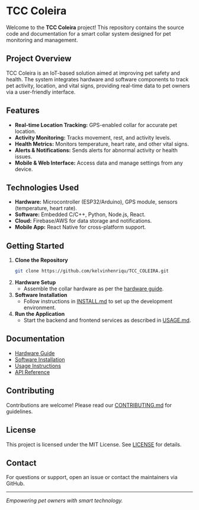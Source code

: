 # TCC Coleira

Welcome to the **TCC Coleira** project! This repository contains the source code and documentation for a smart collar system designed for pet monitoring and management.

## Project Overview

TCC Coleira is an IoT-based solution aimed at improving pet safety and health. The system integrates hardware and software components to track pet activity, location, and vital signs, providing real-time data to pet owners via a user-friendly interface.

## Features

- **Real-time Location Tracking:** GPS-enabled collar for accurate pet location.
- **Activity Monitoring:** Tracks movement, rest, and activity levels.
- **Health Metrics:** Monitors temperature, heart rate, and other vital signs.
- **Alerts & Notifications:** Sends alerts for abnormal activity or health issues.
- **Mobile & Web Interface:** Access data and manage settings from any device.

## Technologies Used

- **Hardware:** Microcontroller (ESP32/Arduino), GPS module, sensors (temperature, heart rate).
- **Software:** Embedded C/C++, Python, Node.js, React.
- **Cloud:** Firebase/AWS for data storage and notifications.
- **Mobile App:** React Native for cross-platform support.

## Getting Started

1. **Clone the Repository**
    ```bash
    git clone https://github.com/kelvinhenriqu/TCC_COLEIRA.git
    ```
2. **Hardware Setup**
    - Assemble the collar hardware as per the [hardware guide](docs/HARDWARE.md).
3. **Software Installation**
    - Follow instructions in [INSTALL.md](docs/INSTALL.md) to set up the development environment.
4. **Run the Application**
    - Start the backend and frontend services as described in [USAGE.md](docs/USAGE.md).

## Documentation

- [Hardware Guide](docs/HARDWARE.md)
- [Software Installation](docs/INSTALL.md)
- [Usage Instructions](docs/USAGE.md)
- [API Reference](docs/API.md)

## Contributing

Contributions are welcome! Please read our [CONTRIBUTING.md](CONTRIBUTING.md) for guidelines.

## License

This project is licensed under the MIT License. See [LICENSE](LICENSE) for details.

## Contact

For questions or support, open an issue or contact the maintainers via GitHub.

---

*Empowering pet owners with smart technology.*